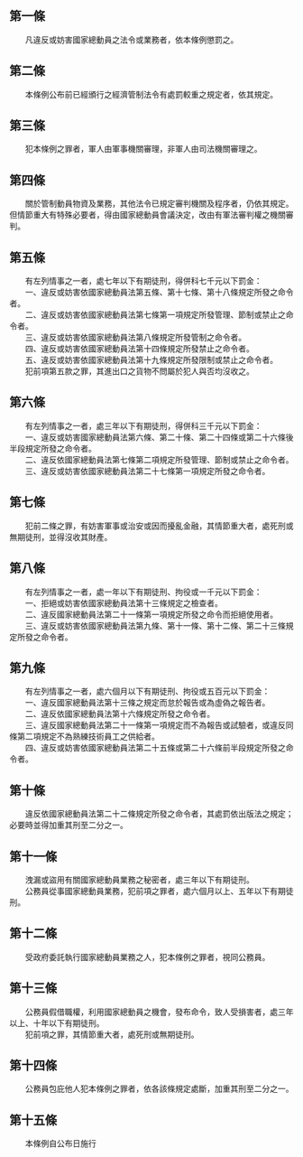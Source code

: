第一條 
-------
　　凡違反或妨害國家總動員之法令或業務者，依本條例懲罰之。  


第二條 
-------
　　本條例公布前已經頒行之經濟管制法令有處罰較重之規定者，依其規定。  


第三條 
-------
　　犯本條例之罪者，軍人由軍事機關審理，非軍人由司法機關審理之。  


第四條 
-------
　　關於管制動員物資及業務，其他法令已規定審判機關及程序者，仍依其規定。但情節重大有特殊必要者，得由國家總動員會議決定，改由有軍法審判權之機關審判。  


第五條 
-------
　　有左列情事之一者，處七年以下有期徒刑，得併科七千元以下罰金：  
　　一、違反或妨害依國家總動員法第五條、第十七條、第十八條規定所發之命令者。  
　　二、違反或妨害依國家總動員法第七條第一項規定所發管理、節制或禁止之命令者。  
　　三、違反或妨害依國家總動員法第八條規定所發管制之命令者。  
　　四、違反或妨害依國家總動員法第十四條規定所發禁止之命令者。  
　　五、違反或妨害依國家總動員法第十九條規定所發限制或禁止之命令者。  
　　犯前項第五款之罪，其進出口之貨物不問屬於犯人與否均沒收之。  


第六條 
-------
　　有左列情事之一者，處三年以下有期徒刑，得併科三千元以下罰金：  
　　一、違反或妨害國家總動員法第六條、第二十條、第二十四條或第二十六條後半段規定所發之命令者。  
　　二、違反依國家總動員法第七條第二項規定所發管理、節制或禁止之命令者。  
　　三、違反或妨害依國家總動員法第二十七條第一項規定所發之命令者。  


第七條 
-------
　　犯前二條之罪，有妨害軍事或治安或因而擾亂金融，其情節重大者，處死刑或無期徒刑，並得沒收其財產。  


第八條 
-------
　　有左列情事之一者，處一年以下有期徒刑、拘役或一千元以下罰金：  
　　一、拒絕或妨害依國家總動員法第十三條規定之檢查者。  
　　二、違反國家總動員法第二十一條第一項規定所發之命令而拒絕使用者。  
　　三、違反或妨害依國家總動員法第九條、第十一條、第十二條、第二十三條規定所發之命令者。  


第九條 
-------
　　有左列情事之一者，處六個月以下有期徒刑、拘役或五百元以下罰金：  
　　一、違反國家總動員法第十三條之規定而怠於報告或為虛偽之報告者。  
　　二、違反依國家總動員法第十六條規定所發之命令者。  
　　三、違反國家總動員法第二十一條第一項規定而不為報告或試驗者，或違反同條第二項規定不為熟練技術員工之供給者。  
　　四、違反或妨害依國家總動員法第二十五條或第二十六條前半段規定所發之命令者。  


第十條 
-------
　　違反依國家總動員法第二十二條規定所發之命令者，其處罰依出版法之規定；必要時並得加重其刑至二分之一。  


第十一條 
---------
　　洩漏或盜用有關國家總動員業務之秘密者，處三年以下有期徒刑。  
　　公務員從事國家總動員業務，犯前項之罪者，處六個月以上、五年以下有期徒刑。  


第十二條 
---------
　　受政府委託執行國家總動員業務之人，犯本條例之罪者，視同公務員。  


第十三條 
---------
　　公務員假借職權，利用國家總動員之機會，發布命令，致人受損害者，處三年以上、十年以下有期徒刑。  
　　犯前項之罪，其情節重大者，處死刑或無期徒刑。  


第十四條 
---------
　　公務員包庇他人犯本條例之罪者，依各該條規定處斷，加重其刑至二分之一。  


第十五條 
---------
　　本條例自公布日施行